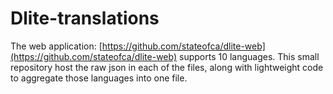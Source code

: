 # Dlite-translations

The web application: [https://github.com/stateofca/dlite-web](https://github.com/stateofca/dlite-web) supports 10 languages. This small repository host the raw json in each of the files, along with lightweight code to aggregate those languages into one file.
